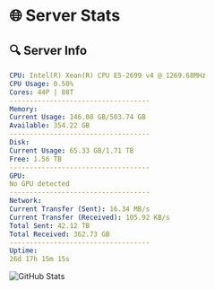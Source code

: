 # 🌐 Server Stats
## 🔍 Server Info
```yaml
CPU: Intel(R) Xeon(R) CPU E5-2699 v4 @ 1269.68MHz
CPU Usage: 0.50%
Cores: 44P | 88T
-----------------------------------
Memory:
Current Usage: 146.08 GB/503.74 GB
Available: 354.22 GB
-----------------------------------
Disk:
Current Usage: 65.33 GB/1.71 TB
Free: 1.56 TB
-----------------------------------
GPU:
No GPU detected
-----------------------------------
Network:
Current Transfer (Sent): 16.34 MB/s
Current Transfer (Received): 105.92 KB/s
Total Sent: 42.12 TB
Total Received: 362.73 GB
-----------------------------------
Uptime:
26d 17h 15m 15s
```
![GitHub Stats](https://img.shields.io/badge/Updated-2025-04-03_14:38:04-blue)